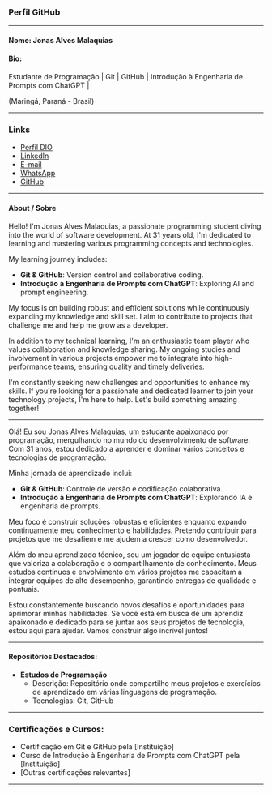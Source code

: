 ### Perfil GitHub

---

#### **Nome: Jonas Alves Malaquias**

#### **Bio:**
Estudante de Programação | Git | GitHub | Introdução à Engenharia de Prompts com ChatGPT |

(Maringá, Paraná - Brasil)

---

### Links
- [Perfil DIO](#)
- [LinkedIn](https://www.linkedin.com/in/jonas-alves-malaquias-b05600192/)
- [E-mail](mailto:seuemail@dominio.com)
- [WhatsApp](https://wa.me/seunumerocomddd)
- [GitHub](#)

---

#### **About / Sobre**

Hello! I'm Jonas Alves Malaquias, a passionate programming student diving into the world of software development. At 31 years old, I'm dedicated to learning and mastering various programming concepts and technologies.

My learning journey includes:
- **Git & GitHub**: Version control and collaborative coding.
- **Introdução à Engenharia de Prompts com ChatGPT**: Exploring AI and prompt engineering.

My focus is on building robust and efficient solutions while continuously expanding my knowledge and skill set. I aim to contribute to projects that challenge me and help me grow as a developer.

In addition to my technical learning, I'm an enthusiastic team player who values collaboration and knowledge sharing. My ongoing studies and involvement in various projects empower me to integrate into high-performance teams, ensuring quality and timely deliveries.

I'm constantly seeking new challenges and opportunities to enhance my skills. If you're looking for a passionate and dedicated learner to join your technology projects, I'm here to help. Let's build something amazing together!

---

Olá! Eu sou Jonas Alves Malaquias, um estudante apaixonado por programação, mergulhando no mundo do desenvolvimento de software. Com 31 anos, estou dedicado a aprender e dominar vários conceitos e tecnologias de programação.

Minha jornada de aprendizado inclui:
- **Git & GitHub**: Controle de versão e codificação colaborativa.
- **Introdução à Engenharia de Prompts com ChatGPT**: Explorando IA e engenharia de prompts.

Meu foco é construir soluções robustas e eficientes enquanto expando continuamente meu conhecimento e habilidades. Pretendo contribuir para projetos que me desafiem e me ajudem a crescer como desenvolvedor.

Além do meu aprendizado técnico, sou um jogador de equipe entusiasta que valoriza a colaboração e o compartilhamento de conhecimento. Meus estudos contínuos e envolvimento em vários projetos me capacitam a integrar equipes de alto desempenho, garantindo entregas de qualidade e pontuais.

Estou constantemente buscando novos desafios e oportunidades para aprimorar minhas habilidades. Se você está em busca de um aprendiz apaixonado e dedicado para se juntar aos seus projetos de tecnologia, estou aqui para ajudar. Vamos construir algo incrível juntos!

---

#### **Repositórios Destacados:**

- **Estudos de Programação**
  - Descrição: Repositório onde compartilho meus projetos e exercícios de aprendizado em várias linguagens de programação.
  - Tecnologias: Git, GitHub


---

### **Certificações e Cursos:**
- Certificação em Git e GitHub pela [Instituição]
- Curso de Introdução à Engenharia de Prompts com ChatGPT pela [Instituição]
- [Outras certificações relevantes]

---
